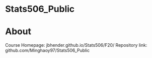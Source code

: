 # Stats506_Public

# About

Course Homepage: jbhender.github.io/Stats506/F20/
Repository link: github.com/Minghaoy97/Stats506_Public
